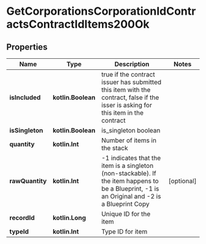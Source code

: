 
# GetCorporationsCorporationIdContractsContractIdItems200Ok

## Properties
Name | Type | Description | Notes
------------ | ------------- | ------------- | -------------
**isIncluded** | **kotlin.Boolean** | true if the contract issuer has submitted this item with the contract, false if the isser is asking for this item in the contract | 
**isSingleton** | **kotlin.Boolean** | is_singleton boolean | 
**quantity** | **kotlin.Int** | Number of items in the stack | 
**rawQuantity** | **kotlin.Int** | -1 indicates that the item is a singleton (non-stackable). If the item happens to be a Blueprint, -1 is an Original and -2 is a Blueprint Copy |  [optional]
**recordId** | **kotlin.Long** | Unique ID for the item | 
**typeId** | **kotlin.Int** | Type ID for item | 



